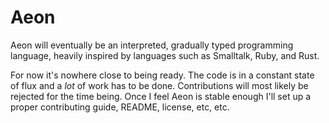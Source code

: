 # Aeon

Aeon will eventually be an interpreted, gradually typed programming language,
heavily inspired by languages such as Smalltalk, Ruby, and Rust.

For now it's nowhere close to being ready. The code is in a constant state of
flux and a _lot_ of work has to be done. Contributions will most likely be
rejected for the time being. Once I feel Aeon is stable enough I'll set up a
proper contributing guide, README, license, etc, etc.

